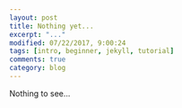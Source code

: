 ```yaml
---
layout: post
title: Nothing yet... 
excerpt: "..."
modified: 07/22/2017, 9:00:24
tags: [intro, beginner, jekyll, tutorial]
comments: true
category: blog
---
```


Nothing to see...
